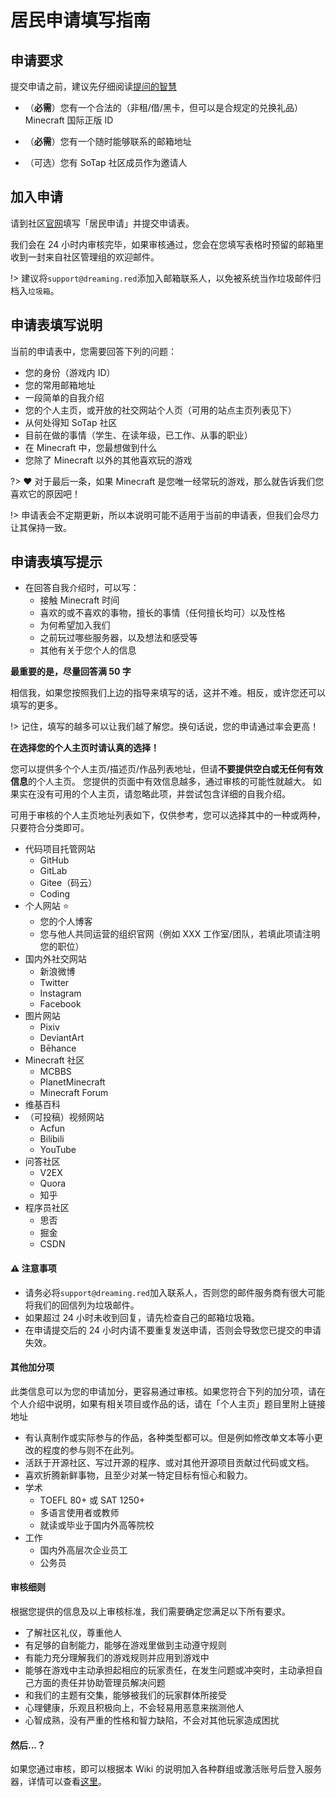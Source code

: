 # 居民申请填写指南

## 申请要求

提交申请之前，建议先仔细阅读[提问的智慧](http://lilydjwg.vim-cn.com/articles/smart-questions.html)

- （**必需**）您有一个合法的（非租/借/黑卡，但可以是合规定的兑换礼品）Minecraft 国际正版 ID

- （**必需**）您有一个随时能够联系的邮箱地址

- （可选）您有 SoTap 社区成员作为邀请人

## 加入申请

请到社区[官网](//sotap.org)填写「居民申请」并提交申请表。

我们会在 24 小时内审核完毕，如果审核通过，您会在您填写表格时预留的邮箱里收到一封来自社区管理组的欢迎邮件。

!> 建议将`support@dreaming.red`添加入邮箱联系人，以免被系统当作垃圾邮件归档入`垃圾箱`。

## 申请表填写说明

当前的申请表中，您需要回答下列的问题：

- 您的身份（游戏内 ID）
- 您的常用邮箱地址
- 一段简单的自我介绍
- 您的个人主页，或开放的社交网站个人页（可用的站点主页列表见下）
- 从何处得知 SoTap 社区
- 目前在做的事情（学生、在读年级，已工作、从事的职业）
- 在 Minecraft 中，您最想做到什么
- 您除了 Minecraft 以外的其他喜欢玩的游戏

?> ❤️ 对于最后一条，如果 Minecraft 是您唯一经常玩的游戏，那么就告诉我们您喜欢它的原因吧！

!> 申请表会不定期更新，所以本说明可能不适用于当前的申请表，但我们会尽力让其保持一致。

## 申请表填写提示

- 在回答自我介绍时，可以写：
    - 接触 Minecraft 时间
    - 喜欢的或不喜欢的事物，擅长的事情（任何擅长均可）以及性格
    - 为何希望加入我们
    - 之前玩过哪些服务器，以及想法和感受等
    - 其他有关于您个人的信息

**最重要的是，尽量回答满 50 字** 

相信我，如果您按照我们上边的指导来填写的话，这并不难。相反，或许您还可以填写的更多。

!> 记住，填写的越多可以让我们越了解您。换句话说，您的申请通过率会更高！

**在选择您的个人主页时请认真的选择！**

您可以提供多个个人主页/描述页/作品列表地址，但请**不要提供空白或无任何有效信息**的个人主页。
您提供的页面中有效信息越多，通过审核的可能性就越大。
如果实在没有可用的个人主页，请忽略此项，并尝试包含详细的自我介绍。

可用于审核的个人主页地址列表如下，仅供参考，您可以选择其中的一种或两种，只要符合分类即可。

- 代码项目托管网站
    - GitHub
    - GitLab
    - Gitee（码云）
    - Coding
- 个人网站 ⭐️
    - 您的个人博客
    - 您与他人共同运营的组织官网（例如 XXX 工作室/团队，若填此项请注明您的职位）
- 国内外社交网站
    - 新浪微博
    - Twitter
    - Instagram
    - Facebook
- 图片网站
    - Pixiv
    - DeviantArt
    - Bēhance
- Minecraft 社区
    - MCBBS
    - PlanetMinecraft
    - Minecraft Forum
- 维基百科
- （可投稿）视频网站
    - Acfun
    - Bilibili
    - YouTube
- 问答社区
    - V2EX
    - Quora
    - 知乎
- 程序员社区
    - 思否
    - 掘金
    - CSDN

#### ⚠️ 注意事项

- 请务必将`support@dreaming.red`加入联系人，否则您的邮件服务商有很大可能将我们的回信列为垃圾邮件。
- 如果超过 24 小时未收到回复，请先检查自己的邮箱垃圾箱。
- 在申请提交后的 24 小时内请不要重复发送申请，否则会导致您已提交的申请失效。

#### 其他加分项
此类信息可以为您的申请加分，更容易通过审核。如果您符合下列的加分项，请在个人介绍中说明，如果有相关项目或作品的话，请在「个人主页」题目里附上链接地址

- 有认真制作或实际参与的作品，各种类型都可以。但是例如修改单文本等小更改的程度的参与则不在此列。
- 活跃于开源社区、写过开源的程序、或对其他开源项目贡献过代码或文档。
- 喜欢折腾新鲜事物，且至少对某一特定目标有恒心和毅力。
- 学术
    - TOEFL 80+ 或 SAT 1250+
    - 多语言使用者或教师
    - 就读或毕业于国内外高等院校
- 工作
    - 国内外高层次企业员工
    - 公务员

#### 审核细则

根据您提供的信息及以上审核标准，我们需要确定您满足以下所有要求。

- 了解社区礼仪，尊重他人
- 有足够的自制能力，能够在游戏里做到主动遵守规则
- 有能力充分理解我们的游戏规则并应用到游戏中
- 能够在游戏中主动承担起相应的玩家责任，在发生问题或冲突时，主动承担自己方面的责任并协助管理员解决问题
- 和我们的主题有交集，能够被我们的玩家群体所接受
- 心理健康，乐观且积极向上，不会轻易用恶意来揣测他人
- 心智成熟，没有严重的性格和智力缺陷，不会对其他玩家造成困扰

#### 然后...？

如果您通过审核，即可以根据本 Wiki 的说明加入各种群组或激活账号后登入服务器，详情可以查看[这里](/getting-started/preparation.md)。
